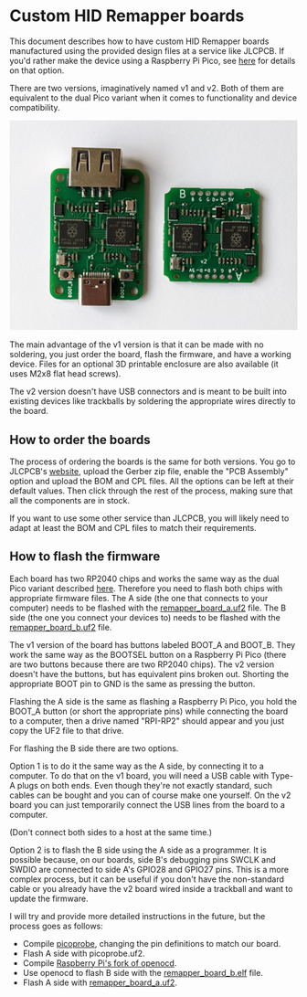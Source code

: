 # Custom HID Remapper boards

This document describes how to have custom HID Remapper boards manufactured using the provided design files at a service like JLCPCB. If you'd rather make the device using a Raspberry Pi Pico, see [here](../HARDWARE.md) for details on that option.

There are two versions, imaginatively named v1 and v2. Both of them are equivalent to the dual Pico variant when it comes to functionality and device compatibility.

![Custom HID Remapper boards](../images/custom-boards.jpg)

The main advantage of the v1 version is that it can be made with no soldering, you just order the board, flash the firmware, and have a working device. Files for an optional 3D printable enclosure are also available (it uses M2x8 flat head screws).

The v2 version doesn't have USB connectors and is meant to be built into existing devices like trackballs by soldering the appropriate wires directly to the board.

## How to order the boards

The process of ordering the boards is the same for both versions. You go to JLCPCB's [website](https://jlcpcb.com/), upload the Gerber zip file, enable the "PCB Assembly" option and upload the BOM and CPL files. All the options can be left at their default values. Then click through the rest of the process, making sure that all the components are in stock.

If you want to use some other service than JLCPCB, you will likely need to adapt at least the BOM and CPL files to match their requirements.

## How to flash the firmware

Each board has two RP2040 chips and works the same way as the dual Pico variant described [here](../HARDWARE.md). Therefore you need to flash both chips with appropriate firmware files. The A side (the one that connects to your computer) needs to be flashed with the [remapper\_board\_a.uf2](../firmware/remapper_board_a.uf2) file. The B side (the one you connect your devices to) needs to be flashed with the [remapper\_board\_b.uf2](../firmware/remapper_board_b.uf2) file.

The v1 version of the board has buttons labeled BOOT\_A and BOOT\_B. They work the same way as the BOOTSEL button on a Raspberry Pi Pico (there are two buttons because there are two RP2040 chips). The v2 version doesn't have the buttons, but has equivalent pins broken out. Shorting the appropriate BOOT pin to GND is the same as pressing the button.

Flashing the A side is the same as flashing a Raspberry Pi Pico, you hold the BOOT\_A button (or short the appropriate pins) while connecting the board to a computer, then a drive named "RPI-RP2" should appear and you just copy the UF2 file to that drive.

For flashing the B side there are two options.

Option 1 is to do it the same way as the A side, by connecting it to a computer. To do that on the v1 board, you will need a USB cable with Type-A plugs on both ends. Even though they're not exactly standard, such cables can be bought and you can of course make one yourself. On the v2 board you can just temporarily connect the USB lines from the board to a computer.

(Don't connect both sides to a host at the same time.)

Option 2 is to flash the B side using the A side as a programmer. It is possible because, on our boards, side B's debugging pins SWCLK and SWDIO are connected to side A's GPIO28 and GPIO27 pins. This is a more complex process, but it can be useful if you don't have the non-standard cable or you already have the v2 board wired inside a trackball and want to update the firmware.

I will try and provide more detailed instructions in the future, but the process goes as follows:

* Compile [picoprobe](https://github.com/raspberrypi/picoprobe), changing the pin definitions to match our board.
* Flash A side with picoprobe.uf2.
* Compile [Raspberry Pi's fork of openocd](https://github.com/raspberrypi/openocd).
* Use openocd to flash B side with the [remapper\_board\_b.elf](../firmware/remapper_board_b.elf) file.
* Flash A side with [remapper\_board\_a.uf2](../firmware/remapper_board_a.uf2).
